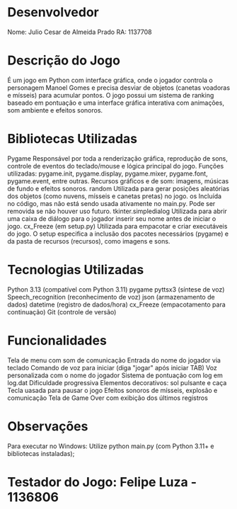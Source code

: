 # Desenvolvedor
Nome: Julio Cesar de Almeida Prado 
RA: 1137708

# Descrição do Jogo
  É um jogo em Python com interface gráfica, onde o jogador controla o personagem Manoel Gomes e precisa desviar de objetos (canetas voadoras e mísseis) para acumular pontos. O jogo possui um sistema de ranking baseado em pontuação e uma interface gráfica interativa com animações, som ambiente e efeitos sonoros.

# Bibliotecas Utilizadas
Pygame
Responsável por toda a renderização gráfica, reprodução de sons, controle de eventos do teclado/mouse e lógica principal do jogo.
Funções utilizadas:
pygame.init, pygame.display, pygame.mixer, pygame.font, pygame.event, entre outras.
Recursos gráficos e de som: imagens, músicas de fundo e efeitos sonoros.
random
Utilizada para gerar posições aleatórias dos objetos (como nuvens, mísseis e canetas pretas) no jogo.
os
Incluída no código, mas não está sendo usada ativamente no main.py. Pode ser removida se não houver uso futuro.
tkinter.simpledialog
Utilizada para abrir uma caixa de diálogo para o jogador inserir seu nome antes de iniciar o jogo.
cx_Freeze (em setup.py)
Utilizada para empacotar e criar executáveis do jogo. O setup especifica a inclusão dos pacotes necessários (pygame) e da pasta de recursos (recursos), como imagens e sons.

# Tecnologias Utilizadas
Python 3.13 (compatível com Python 3.11)
pygame
pyttsx3 (síntese de voz)
Speech_recognition (reconhecimento de voz)
json (armazenamento de dados)
datetime (registro de dados/hora)
cx_Freeze (empacotamento para continuação)
Git (controle de versão)
# Funcionalidades
Tela de menu com som de comunicação
Entrada do nome do jogador via teclado
Comando de voz para iniciar (diga "jogar" após iniciar TAB)
Voz personalizada com o nome do jogador
Sistema de pontuação com log em log.dat
Dificuldade progressiva
Elementos decorativos: sol pulsante e caça
Tecla uasada para pausar o jogo
Efeitos sonoros de mísseis, explosão e comunicação
Tela de Game Over com exibição dos últimos registros

# Observações
Para executar no Windows:
Utilize python main.py (com Python 3.11+ e bibliotecas instaladas);

# Testador do Jogo: Felipe Luza - 1136806

